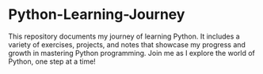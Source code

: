 # Python-Learning-Journey
This repository documents my journey of learning Python. It includes a variety of exercises, projects, and notes that showcase my progress and growth in mastering Python programming. Join me as I explore the world of Python, one step at a time!
